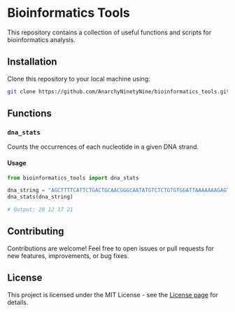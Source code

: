 # Bioinformatics Tools

This repository contains a collection of useful functions and scripts for bioinformatics analysis.

## Installation

Clone this repository to your local machine using:

```bash
git clone https://github.com/AnarchyNinetyNine/bioinformatics_tools.git
```

## Functions

### `dna_stats`

Counts the occurrences of each nucleotide in a given DNA strand.

#### Usage

```python
from bioinformatics_tools import dna_stats

dna_string = "AGCTTTTCATTCTGACTGCAACGGGCAATATGTCTCTGTGTGGATTAAAAAAAGAGTGTCTGATAGCAGC"
dna_stats(dna_string)

# Output: 20 12 17 21
```

## Contributing

Contributions are welcome! Feel free to open issues or pull requests for new features, improvements, or bug fixes.

## License

This project is licensed under the MIT License - see the [License page](https://github.com/AnarchyNinetyNine/bioinformatics_tools/blob/main/LICENSE) for details.
